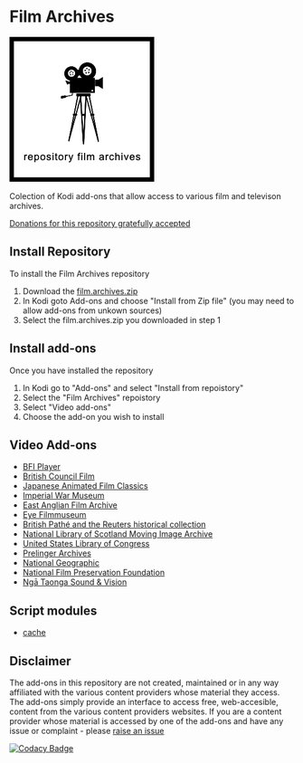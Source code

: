 # Film Archives

![repository.film.archives](./film.archives/resources/icon.png?dasd=asds)

Colection of Kodi add-ons that allow access to various film and televison archives.

[Donations for this repository gratefully accepted](https://www.paypal.me/fraserchapman)

## Install Repository

To install the Film Archives repository 

1.  Download the [film.archives.zip](https://github.com/FraserChapman/repository.film.archives/blob/master/film.archives.zip?raw=true)
2.  In Kodi goto Add-ons and choose "Install from Zip file" (you may need to allow add-ons from unkown sources)
3.  Select the film.archives.zip you downloaded in step 1

## Install add-ons

Once you have installed the repository

1.  In Kodi go to "Add-ons" and select "Install from repoistory"
2.  Select the "Film Archives" repoistory
3.  Select "Video add-ons"
4.  Choose the add-on you wish to install

## Video Add-ons

*   [BFI Player](https://github.com/FraserChapman/plugin.video.bfi.git)
*   [British Council Film](https://github.com/FraserChapman/plugin.video.bcf.git)
*   [Japanese Animated Film Classics](https://github.com/FraserChapman/plugin.video.jafc.git)
*   [Imperial War Museum](https://github.com/FraserChapman/plugin.video.iwm.git)
*   [East Anglian Film Archive](https://github.com/FraserChapman/plugin.video.eafa.git)
*   [Eye Filmmuseum](https://github.com/FraserChapman/plugin.video.eye.git)
*   [British Pathé and the Reuters historical collection](https://github.com/FraserChapman/plugin.video.bp.git)
*   [National Library of Scotland Moving Image Archive](https://github.com/FraserChapman/plugin.video.mia.git)
*   [United States Library of Congress](https://github.com/FraserChapman/plugin.video.loc.git)
*   [Prelinger Archives](https://github.com/FraserChapman/plugin.video.pa.git)
*   [National Geographic](https://github.com/FraserChapman/plugin.video.ng.git)
*   [National Film Preservation Foundation](https://github.com/FraserChapman/plugin.video.nfpf.git)
*   [Ngā Taonga Sound & Vision](https://github.com/FraserChapman/plugin.video.ntsv.git)

## Script modules

*   [cache](https://github.com/FraserChapman/script.module.cache.git)

## Disclaimer

The add-ons in this repository are not created, maintained or in any way affiliated with the various content providers whose material they access. The add-ons simply provide an interface to access free, web-accesible, content from the various content providers websites.
If you are a content provider whose material is accessed by one of the add-ons and have any issue or complaint - please [raise an issue](https://github.com/FraserChapman/repository.film.archives/issues/new?labels=DMCA)

[![Codacy Badge](https://api.codacy.com/project/badge/Grade/2e4718a1470c408e842148e253477fc3)](https://www.codacy.com/app/FraserChapman/repository.film.archives?utm_source=github.com&amp;utm_medium=referral&amp;utm_content=FraserChapman/repository.film.archives&amp;utm_campaign=Badge_Grade)
